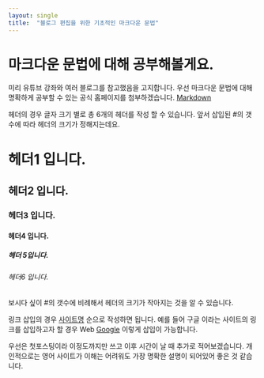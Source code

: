 ```yaml
---
layout: single
title:  "블로그 편집을 위한 기초적인 마크다운 문법"
---
```


# 마크다운 문법에 대해 공부해볼게요.
미리 유튜브 강좌와 여러 블로그를 참고했음을 고지합니다.
우선 마크다운 문법에 대해 명확하게 공부할 수 있는 공식 홈페이지를 첨부하겠습니다.
[Markdown](https://www.markdownguide.org/)

헤더의 경우 글자 크기 별로 총 6개의 헤더를 작성 할 수 있습니다.
앞서 삽입된 #의 갯수에 따라 헤더의 크기가 정해지는데요.

# 헤더1 입니다.
## 헤더2 입니다.
### 헤더3 입니다.
#### 헤더4 입니다.
##### 헤더 5입니다.
###### 헤더6 입니다.

보시다 싶이 #의 갯수에 비례해서 헤더의 크기가 작아지는 것을 알 수 있습니다.

링크 삽입의 경우 [사이트명](사이트주소) 순으로 작성하면 됩니다.
예를 들어 구글 이라는 사이트의 링크를 삽입하고자 할 경우
Web [Google](https://google.com) 이렇게 삽입이 가능합니다.

우선은 첫포스팅이라 이정도까지만 쓰고 이후 시간이 날 때 추가로 적어보겠습니다.
개인적으로는 영어 사이트가 이해는 어려워도 가장 명확한 설명이 되어있어 좋은 것 같습니다.
